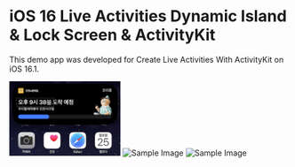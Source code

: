 # iOS 16 Live Activities Dynamic Island & Lock Screen & ActivityKit

This demo app was developed for Create Live Activities With ActivityKit on iOS 16.1.

<p>
<img src="https://github.com/fornew21c/dynamicIsland/blob/main/screenShot/IMG_8552.PNG" alt="Sample Image" width="200">
<img src="https://github.com/fornew21c/dynamicIsland/blob/main/screenShot/IMG_8553.PNG" alt="Sample Image" width="200">
<img src="https://github.com/fornew21c/dynamicIsland/blob/main/screenShot/IMG_8555.PNG" alt="Sample Image" width="200">
</p>

